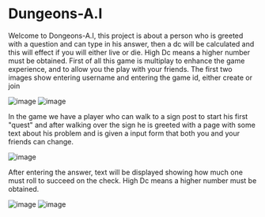 # Dungeons-A.I
Welcome to Dongeons-A.I, this project is about a person who is greeted with a question and can type in his answer, then a dc will be calculated and this will effect if you will either live or die. High Dc means a higher number must be obtained.
First of all this game is multiplay to enhance the game experience, and to allow you the play with your friends. The first two images show entering username and entering the game id, either create or join

![image](https://user-images.githubusercontent.com/70839471/125083132-e9c04780-e0bf-11eb-87ec-80e35f4fbea1.png)
![image](https://user-images.githubusercontent.com/70839471/125083562-75d26f00-e0c0-11eb-957a-983348641ddb.png)

In the game we have a player who can walk to a sign post to start his first "quest" and after walking over the sign he is greeted with a page with some text about his problem and is given a input form that both you and your friends can change.

![image](https://user-images.githubusercontent.com/70839471/125083581-7d921380-e0c0-11eb-97ce-b1457db36d60.png)

After entering the answer, text will be displayed showing how much one must roll to succeed on the check. High Dc means a higher number must be obtained.

![image](https://user-images.githubusercontent.com/70839471/125083900-d2ce2500-e0c0-11eb-8609-11f9d17ea17e.png)
![image](https://user-images.githubusercontent.com/70839471/125083650-8edb2000-e0c0-11eb-9bf6-ad3b96c3744b.png)

